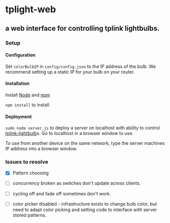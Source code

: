 # tplight-web
## a web interface for controlling tplink lightbulbs.

### Setup
#### Configuration
Set `colorBulbIP` in `config/config.json` to the IP address of the bulb. We recommend setting up a static IP for your bulb on your router.


#### Installation
Install [Node](https://nodejs.org/en/) and [npm](https://www.npmjs.com/)

`npm install` to install

#### Deployment
`sudo node server.js` to deploy a server on localhost with ability to control [tplink-lightbulb](https://github.com/konsumer/tplink-lightbulb)s. Go to localhost in a browser window to use. 

To use from another device on the same network, type the server machines IP address into a browser window.

### Issues to resolve

- [x] Pattern choosing
- [ ] concurrency broken as switches don't update across clients.
- [ ] cycling off and fade off sometimes don't work.
- [ ] color picker disabled - infrastructure exists to change bulb color, but need to adapt
color picking and setting code to interface with server stored patterns.
 